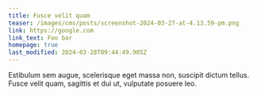 ```yaml
---
title: Fusce velit quam
teaser: /images/cms/posts/screenshot-2024-03-27-at-4.13.59-pm.png
link: https://google.com
link_text: Foo bar
homepage: true
last_modified: 2024-03-28T09:44:49.905Z
---
```

Estibulum sem augue, scelerisque eget massa non, suscipit dictum tellus. Fusce velit quam, sagittis et dui ut, vulputate posuere leo.
